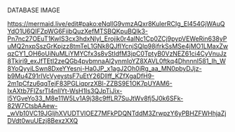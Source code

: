 DATABASE IMAGE

https://mermaid.live/edit#pako:eNqllG9vmzAQxr8KulerRCIg_El454GjWAuQYdO1U6QIFZpWG6FiibQuzXefMTSBQKpuBQlk3-Pn7nc27OEuT1KwIS3cx3hdxNlyI_Erojik0r4alNc1Cp0ZCj9pypVEWeRin638yPuMQ2nxpSszGrKpjzz8tmTeL1GNk8QJfIYcnjSQIp98jfrkSsMSe4jMO1LMaxZwqzCY1_OH6oUiNuMLiYMYCfx3s8vStIdfM3jpC0TptyB0VzNEZ61ci4CyVnuJz8Tkiri9_exJfTEtI2zeQGb4pvbmnaAl2ynmIoYZ8XAVL0ftkq4DhnnnI581_Ih_W8YoQyyiLSwn8DxeYYesnj-Ha0JP_x1agJ2Oh0jRg_aa_MN0pbyDJjz-b9Mu4Z91rIVcVyeystsF7uEtY26Dllff_KZfXgaDfH9-2m1pCfzu6qqTejF83PGLiqprzXBl-ZZBS9E1OK7pUYAM6-IxAXtb7FIZsrTI4nIIYt-WsH1Is3QJpTiJix-l5YGveYo33_M8e11W5Lv1A9j38c9ffLR7SuJtWv8fj5J0k6SFk-82W7CtsbAAew-_wVb10VC19JGljhXVUDTVlOEZ7MFkPDQNTddM3ZrwpzY6yPBHZFWHhjaZjDVdt0wuUEzj8BexzXXQ
